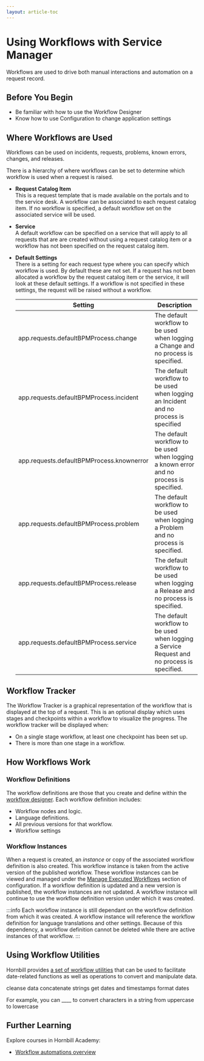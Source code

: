 ```yaml
---
layout: article-toc
---
```

# Using Workflows with Service Manager
Workflows are used to drive both manual interactions and automation on a request record.  

## Before You Begin
* Be familiar with how to use the Workflow Designer
* Know how to use Configuration to change application settings

## Where Workflows are Used
Workflows can be used on incidents, requests, problems, known errors, changes, and releases. 

There is a hierarchy of where workflows can be set to determine which workflow is used when a request is raised.

* **Request Catalog Item**<br>This is a request template that is made available on the portals and to the service desk.  A workflow can be associated to each request catalog item.  If no workflow is specified, a default workflow set on the associated service will be used.
* **Service**<br>A default workflow can be specified on a service that will apply to all requests that are are created without using a request catalog item or a workflow has not been specified on the request catalog item.
* **Default Settings**<br>There is a setting for each request type where you can specify which workflow is used. By default these are not set. If a request has not been allocated a workflow by the request catalog item or the service, it will look at these default settings.  If a workflow is not specified in these settings, the request will be raised without a workflow.

    |Setting|Description|
    |-|-|   
    |app.requests.defaultBPMProcess.change|The default workflow to be used when logging a Change and no process is specified.|
    |app.requests.defaultBPMProcess.incident|The default workflow to be used when logging an Incident and no process is specified|
    |app.requests.defaultBPMProcess.knownerror|The default workflow to be used when logging a known error and no process is specified.|
    |app.requests.defaultBPMProcess.problem|The default workflow to be used when logging a Problem and no process is specified.|
    |app.requests.defaultBPMProcess.release|The default workflow to be used when logging a Release and no process is specified.|
    |app.requests.defaultBPMProcess.service|The default workflow to be used when logging a Service Request and no process is specified.|

## Workflow Tracker
The Workflow Tracker is a graphical representation of the workflow that is displayed at the top of a request. This is an optional display which uses stages and checkpoints within a workflow to visualize the progress. The workflow tracker will be displayed when:
* On a single stage workflow, at least one checkpoint has been set up.
* There is more than one stage in a workflow.

## How Workflows Work
### Workflow Definitions
The workflow definitions are those that you create and define within the [workflow designer](/servicemanager-config/customize/workflows/workflow-designer). Each workflow definition includes:
* Workflow nodes and logic.
* Language definitions.
* All previous versions for that workflow.
* Workflow settings

### Workflow Instances
When a request is created, an *instance* or copy of the associated workflow definition is also created. This workflow instance is taken from the active version of the published workflow. These workflow instances can be viewed and managed under the [Manage Executed Workflows](/servicemanager-config/manage-executed-workflows/manage-executed-workflows) section of configuration.  If a workflow definition is updated and a new version is published, the workflow instances are not updated. A workflow instance will continue to use the workflow definition version under which it was created.

:::info
Each workflow instance is still dependant on the workflow definition from which it was created.  A workflow instance will reference the workflow definition for language translations and other settings.  Because of this dependency, a workflow definition cannot be deleted while there are active instances of that workflow.
:::

## Using Workflow Utilities
Hornbill provides [a set of workflow utilities](https://www.hornbill.com/hubfs/LMS/Course-Resources/Live%20-%20Workflow%20automation/Hornbill%20Workflow%20Utilities.pdf) that can be used to facilitate date-related functions as well as operations to convert and manipulate data.

cleanse data
concatenate strings
get dates and timestamps
format dates

For example, you can ____
to convert characters in a string from uppercase to lowercase


## Further Learning
Explore courses in Hornbill Academy:
* [Workflow automations overview](https://academy.hornbill.com/app/courses/6ef4aeb5-26ba-45c5-bc89-78181d2ab62b)